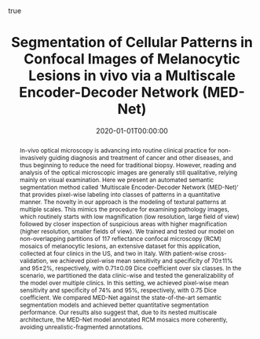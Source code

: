 ---
title: "Segmentation of Cellular Patterns in Confocal Images of Melanocytic Lesions in vivo via a Multiscale Encoder-Decoder Network (MED-Net)"
date: "2020-01-01T00:00:00"

# Authors. Comma separated list, e.g. `["Bob Smith", "David Jones"]`.
authors:
- Kivanc Kose
- admin
- Christi Alessi-Fox
- Melissa Gill
- Caterina Longo
- Giovanni Pellacani
- Jennifer Dy
- Dana H. Brooks
- Milind Rajadhyaksha

# Author notes (optional)
author_notes:
- "Equal contribution"
- "Equal contribution"

# Publication type.
# Legend:
# 0: Uncategorized
# 1: Conference paper
# 2: Journal article
# 3: Preprint / Working Paper
# 4: Report
# 5: Book
# 6: Book section
# 7: Thesis
# 8: Patent
publication_types: ["2"]

# Publication name and optional abbreviated version.
publication: In *Medical Image Analysis*
publication_short: In *MedIA*

# Abstract and optional shortened version.
abstract: In-vivo optical microscopy is advancing into routine clinical practice for non-invasively guiding diagnosis and treatment of cancer and other diseases, and thus beginning to reduce the need for traditional biopsy. However, reading and analysis of the optical microscopic images are generally still qualitative, relying mainly on visual examination. Here we present an automated semantic segmentation method called 'Multiscale Encoder-Decoder Network (MED-Net)' that provides pixel-wise labeling into classes of patterns in a quantitative manner. The novelty in our approach is the modeling of textural patterns at multiple scales. This mimics the procedure for examining pathology images, which routinely starts with low magnification (low resolution, large field of view) followed by closer inspection of suspicious areas with higher magnification (higher resolution, smaller fields of view). We trained and tested our model on non-overlapping partitions of 117 reflectance confocal microscopy (RCM) mosaics of melanocytic lesions, an extensive dataset for this application, collected at four clinics in the US, and two in Italy. With patient-wise cross-validation, we achieved pixel-wise mean sensitivity and specificity of 70±11% and 95±2%, respectively, with 0.71±0.09 Dice coefficient over six classes. In the scenario, we partitioned the data clinic-wise and tested the generalizability of the model over multiple clinics. In this setting, we achieved pixel-wise mean sensitivity and specificity of 74% and 95%, respectively, with 0.75 Dice coefficient. We compared MED-Net against the state-of-the-art semantic segmentation models and achieved better quantitative segmentation performance. Our results also suggest that, due to its nested multiscale architecture, the MED-Net model annotated RCM mosaics more coherently, avoiding unrealistic-fragmented annotations.


# Is this a selected publication? (true/false)
featured: true

# Projects (optional).
#   Associate this publication with one or more of your projects.
#   Simply enter the filename (excluding '.md') of your project file in `content/project/`.
# projects: []

# Tags (optional).
#   Set `tags: []` for no tags, or use the form `tags: ["A Tag", "Another Tag"]` for one or more tags.
tags: ["RCM"]

# Links (optional).
url_pdf: "https://www.sciencedirect.com/science/article/pii/S136184152030205X"
url_preprint: "https://arxiv.org/abs/2001.01005"
url_code: ""
url_dataset: ""
url_project: ""
url_slides: ""
url_video: ""
url_poster: ""
url_source: ""

# Custom links (optional).
#   Uncomment line below to enable. For multiple links, use the form `[{...}, {...}, {...}]`.
#url_custom: [{name: "Custom Link", url: "http://example.org"}]

# Does the content use math formatting?
math: true

# Does the content use source code highlighting?
highlight: true

# Featured image
# To use, add an image named `featured.jpg/png` to your page's folder. 
image:
  # Caption (optional)
  caption: ""
  preview_only: false
  # Focal point (optional)
  # Options: Smart, Center, TopLeft, Top, TopRight, Left, Right, BottomLeft, Bottom, BottomRight
  focal_point: "Smart"

#[header]
#  image: "banners/vae.png"
---
